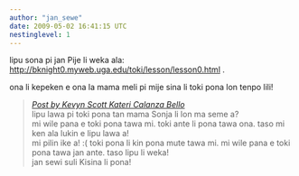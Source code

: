 ```yaml
---
author: "jan_sewe"
date: 2009-05-02 16:41:15 UTC
nestinglevel: 1
---
```

lipu sona pi jan Pije li weka ala: http://bknight0.myweb.uga.edu/toki/lesson/lesson0.html .  
  
ona li kepeken e ona la mama meli pi mije sina li toki pona lon tenpo lili!  

> [_Post by Kevyn Scott Kateri Calanza Bello_](/tKUSEUNc/lipu-lawa-pi-toki-pona-li-weka-a#post1)  
> lipu lawa pi toki pona tan mama Sonja li lon ma seme a?  
> mi wile pana e toki pona tawa mi. toki ante li pona tawa ona. taso mi ken ala lukin e lipu lawa a!  
> mi pilin ike a! :( toki pona li kin pona mute tawa mi. mi wile pana e toki pona tawa jan ante. taso lipu li weka!  
> jan sewi suli Kisina li pona!  
>